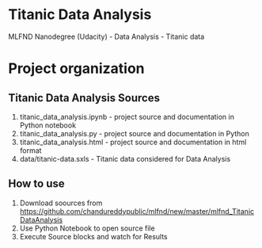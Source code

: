 # Titanic Data Analysis
MLFND Nanodegree (Udacity) - Data Analysis - Titanic data

# Project organization

## Titanic Data Analysis Sources

  1. titanic_data_analysis.ipynb - project source and documentation in Python notebook
  2. titanic_data_analysis.py    - project source and documentation in Python
  3. titanic_data_analysis.html  - project source and documentation in html format
  4. data/titanic-data.sxls      - Titanic data considered for Data Analysis

## How to use

1. Download soources from https://github.com/chandureddypublic/mlfnd/new/master/mlfnd_TitanicDataAnalysis
2. Use Python Notebook to open source file
3. Execute Source blocks and watch for Results
